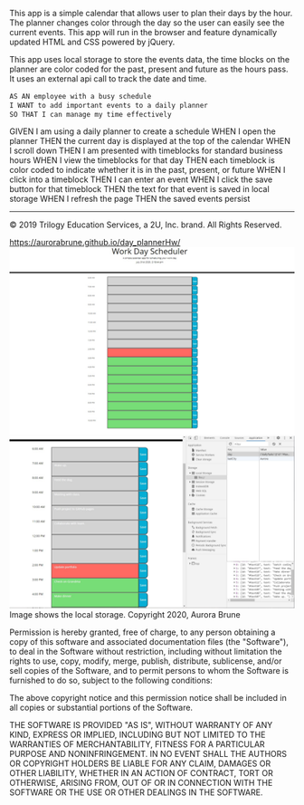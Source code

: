 
This app is a simple calendar that allows user to plan their days by the hour. The planner changes color through the day so the user can easily see the current events. This app will run in the browser and feature dynamically updated HTML and CSS powered by jQuery.

This app uses local storage to store the events data, the time blocks on the planner are color coded for the past, present and future as the hours pass. It uses an external api call to track the date and time. 

```
AS AN employee with a busy schedule
I WANT to add important events to a daily planner
SO THAT I can manage my time effectively

```
GIVEN I am using a daily planner to create a schedule
WHEN I open the planner
THEN the current day is displayed at the top of the calendar
WHEN I scroll down
THEN I am presented with timeblocks for standard business hours
WHEN I view the timeblocks for that day
THEN each timeblock is color coded to indicate whether it is in the past, present, or future
WHEN I click into a timeblock
THEN I can enter an event
WHEN I click the save button for that timeblock
THEN the text for that event is saved in local storage
WHEN I refresh the page
THEN the saved events persist

- - -
© 2019 Trilogy Education Services, a 2U, Inc. brand. All Rights Reserved.


https://aurorabrune.github.io/day_plannerHw/
![day_plannerHw](./Assets/dayPlannerScreen.jpg)
![day_plannerHw](./Assets/dayPlannerLocalStorage.jpg) 
Image shows the local storage. 
Copyright 2020, Aurora Brune

Permission is hereby granted, free of charge, to any person obtaining a copy of this software and associated documentation files (the "Software"), to deal in the Software without restriction, including without limitation the rights to use, copy, modify, merge, publish, distribute, sublicense, and/or sell copies of the Software, and to permit persons to whom the Software is furnished to do so, subject to the following conditions:

The above copyright notice and this permission notice shall be included in all copies or substantial portions of the Software.

THE SOFTWARE IS PROVIDED "AS IS", WITHOUT WARRANTY OF ANY KIND, EXPRESS OR IMPLIED, INCLUDING BUT NOT LIMITED TO THE WARRANTIES OF MERCHANTABILITY, FITNESS FOR A PARTICULAR PURPOSE AND NONINFRINGEMENT. IN NO EVENT SHALL THE AUTHORS OR COPYRIGHT HOLDERS BE LIABLE FOR ANY CLAIM, DAMAGES OR OTHER LIABILITY, WHETHER IN AN ACTION OF CONTRACT, TORT OR OTHERWISE, ARISING FROM, OUT OF OR IN CONNECTION WITH THE SOFTWARE OR THE USE OR OTHER DEALINGS IN THE SOFTWARE.